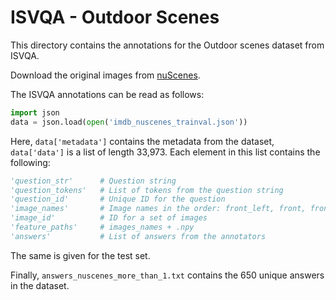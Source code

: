 # ISVQA - Outdoor Scenes

This directory contains the annotations for the Outdoor scenes dataset from ISVQA. 

Download the original images from [nuScenes](https://www.nuscenes.org/).

The ISVQA annotations can be read as follows:

```python
import json
data = json.load(open('imdb_nuscenes_trainval.json'))
```

Here, `data['metadata']` contains the metadata from the dataset, `data['data']` is a list of length
33,973. Each element in this list contains the following:

```python
'question_str'      # Question string
'question_tokens'   # List of tokens from the question string
'question_id'       # Unique ID for the question
'image_names'       # Image names in the order: front_left, front, front_right, back_left, back, back_right
'image_id'          # ID for a set of images
'feature_paths'     # images_names + .npy
'answers'           # List of answers from the annotators
```

The same is given for the test set. 

Finally, `answers_nuscenes_more_than_1.txt` contains the 650 unique answers in the dataset. 
